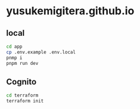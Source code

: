 # yusukemigitera.github.io

## local

```sh
cd app
cp .env.example .env.local
pnmp i
pnpm run dev
```

## Cognito

```sh
cd terraform
terraform init
```
